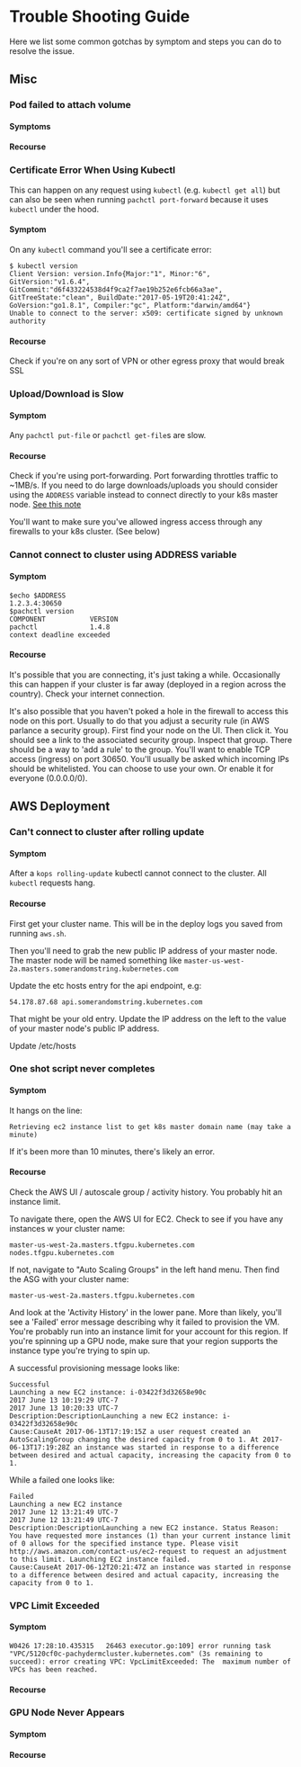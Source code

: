 # Trouble Shooting Guide

Here we list some common gotchas by symptom and steps you can do to resolve the issue.

## Misc

### Pod failed to attach volume

#### Symptoms

#### Recourse

### Certificate Error When Using Kubectl

This can happen on any request using `kubectl` (e.g. `kubectl get all`) but can also be seen when running `pachctl port-forward` because it uses `kubectl` under the hood.

#### Symptom

On any `kubectl` command you'll see a certificate error:

```
$ kubectl version
Client Version: version.Info{Major:"1", Minor:"6", GitVersion:"v1.6.4", GitCommit:"d6f433224538d4f9ca2f7ae19b252e6fcb66a3ae", GitTreeState:"clean", BuildDate:"2017-05-19T20:41:24Z", GoVersion:"go1.8.1", Compiler:"gc", Platform:"darwin/amd64"}
Unable to connect to the server: x509: certificate signed by unknown authority
```

#### Recourse

Check if you're on any sort of VPN or other egress proxy that would break SSL

### Upload/Download is Slow

#### Symptom

Any `pachctl put-file` or `pachctl get-file`s are slow.

#### Recourse

Check if you're using port-forwarding. Port forwarding throttles traffic to ~1MB/s. If you need to do large downloads/uploads you should consider using the `ADDRESS` variable instead to connect directly to your k8s master node. [See this note](./getting_started/other_installation.html?highlight=ADDRESS#usage)

You'll want to make sure you've allowed ingress access through any firewalls to your k8s cluster. (See below)

### Cannot connect to cluster using ADDRESS variable

#### Symptom

```
$echo $ADDRESS
1.2.3.4:30650
$pachctl version
COMPONENT           VERSION                                          
pachctl             1.4.8   
context deadline exceeded
```

#### Recourse

It's possible that you are connecting, it's just taking a while. Occasionally this can happen if your cluster is far away (deployed in a region across the country). Check your internet connection.

It's also possible that you haven't poked a hole in the firewall to access this node on this port. Usually to do that you adjust a security rule (in AWS parlance a security group). First find your node on the UI. Then click it. You should see a link to the associated security group. Inspect that group. There should be a way to 'add a rule' to the group. You'll want to enable TCP access (ingress) on port 30650. You'll usually be asked which incoming IPs should be whitelisted. You can choose to use your own. Or enable it for everyone (0.0.0.0/0).


## AWS Deployment

### Can't connect to cluster after rolling update

#### Symptom

After a `kops rolling-update` kubectl cannot connect to the cluster. All `kubectl` requests hang.

#### Recourse

First get your cluster name. This will be in the deploy logs you saved from running `aws.sh`.

Then you'll need to grab the new public IP address of your master node. The master node will be named something like `master-us-west-2a.masters.somerandomstring.kubernetes.com`

Update the etc hosts entry for the api endpoint, e.g:

```
54.178.87.68 api.somerandomstring.kubernetes.com
```

That might be your old entry. Update the IP address on the left to the value of your master node's public IP address.

Update /etc/hosts

### One shot script never completes

#### Symptom

It hangs on the line:

```
Retrieving ec2 instance list to get k8s master domain name (may take a minute)
```

If it's been more than 10 minutes, there's likely an error.

#### Recourse

Check the AWS UI / autoscale group / activity history. You probably hit an instance limit.

To navigate there, open the AWS UI for EC2. Check to see if you have any instances w your cluster name:

```
master-us-west-2a.masters.tfgpu.kubernetes.com
nodes.tfgpu.kubernetes.com
```

If not, navigate to "Auto Scaling Groups" in the left hand menu. Then find the ASG with your cluster name:

```
master-us-west-2a.masters.tfgpu.kubernetes.com
```

And look at the 'Activity History' in the lower pane. More than likely, you'll see a 'Failed' error message describing why it failed to provision the VM. You're probably run into an instance limit for your account for this region. If you're spinning up a GPU node, make sure that your region supports the instance type you're trying to spin up.

A successful provisioning message looks like:

```
Successful
Launching a new EC2 instance: i-03422f3d32658e90c
2017 June 13 10:19:29 UTC-7
2017 June 13 10:20:33 UTC-7
Description:DescriptionLaunching a new EC2 instance: i-03422f3d32658e90c
Cause:CauseAt 2017-06-13T17:19:15Z a user request created an AutoScalingGroup changing the desired capacity from 0 to 1. At 2017-06-13T17:19:28Z an instance was started in response to a difference between desired and actual capacity, increasing the capacity from 0 to 1.
```

While a failed one looks like:

```
Failed
Launching a new EC2 instance
2017 June 12 13:21:49 UTC-7
2017 June 12 13:21:49 UTC-7
Description:DescriptionLaunching a new EC2 instance. Status Reason: You have requested more instances (1) than your current instance limit of 0 allows for the specified instance type. Please visit http://aws.amazon.com/contact-us/ec2-request to request an adjustment to this limit. Launching EC2 instance failed.
Cause:CauseAt 2017-06-12T20:21:47Z an instance was started in response to a difference between desired and actual capacity, increasing the capacity from 0 to 1.
```
### VPC Limit Exceeded

#### Symptom

```
W0426 17:28:10.435315   26463 executor.go:109] error running task "VPC/5120cf0c-pachydermcluster.kubernetes.com" (3s remaining to succeed): error creating VPC: VpcLimitExceeded: The  maximum number of VPCs has been reached.
```


#### Recourse

### GPU Node Never Appears

#### Symptom

#### Recourse



